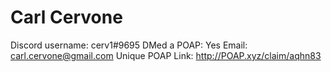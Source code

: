 # Carl Cervone

Discord username: cerv1#9695
DMed a POAP: Yes
Email: carl.cervone@gmail.com
Unique POAP Link: 
http://POAP.xyz/claim/aqhn83